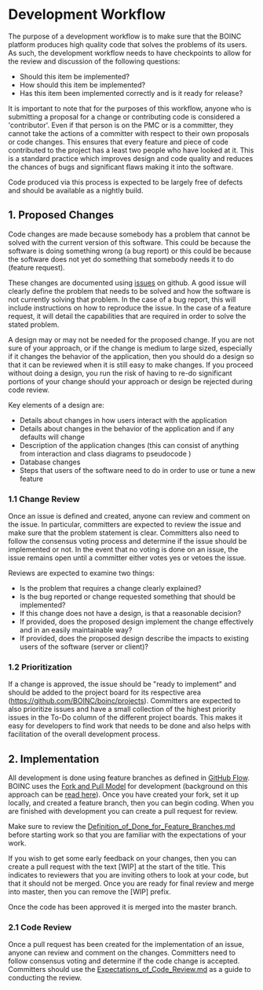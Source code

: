 # Development Workflow
The purpose of a development workflow is to make sure that the BOINC platform produces high quality code that solves the problems of its users. As such, the development workflow needs to have checkpoints to allow for the review and discussion of the following questions:

- Should this item be implemented?
- How should this item be implemented?
- Has this item been implemented correctly and is it ready for release?

It is important to note that for the purposes of this workflow, anyone who is submitting a proposal for a change or contributing code is considered a 'contributor'. Even if that person is on the PMC or is a committer, they cannot take the actions of a committer with respect to their own proposals or code changes. This ensures that every feature and piece of code contributed to the project has a least two people who have looked at it. This is a standard practice which improves design and code quality and reduces the chances of bugs and significant flaws making it into the software.

Code produced via this process is expected to be largely free of defects and should be available as a nightly build.

## 1. Proposed Changes
Code changes are made because somebody has a problem that cannot be solved with the current version of this software. This could be because the software is doing something wrong (a bug report) or this could be because the software does not yet do something that somebody needs it to do (feature request).

These changes are documented using [issues](https://github.com/BOINC/boinc/issues) on github. A good issue will clearly define the problem that needs to be solved and how the software is not currently solving that problem. In the case of a bug report, this will include instructions on how to reproduce the issue. In the case of a feature request, it will detail the capabilities that are required in order to solve the stated problem.

A design may or may not be needed for the proposed change. If you are not sure of your approach, or if the change is medium to large sized, especially if it changes the behavior of the application, then you should do a design so that it can be reviewed when it is still easy to make changes. If you proceed without doing a design, you run the risk of having to re-do significant portions of your change should your approach or design be rejected during code review.

Key elements of a design are:

- Details about changes in how users interact with the application
- Details about changes in the behavior of the application and if any defaults will change
- Description of the application changes (this can consist of anything from interaction and class diagrams to pseudocode )
- Database changes
- Steps that users of the software need to do in order to use or tune a new feature

### 1.1 Change Review
Once an issue is defined and created, anyone can review and comment on the issue. In particular, committers are expected to review the issue and make sure that the problem statement is clear. Committers also need to follow the consensus voting process and determine if the issue should be implemented or not. In the event that no voting is done on an issue, the issue remains open until a committer either votes yes or vetoes the issue.

Reviews are expected to examine two things:

- Is the problem that requires a change clearly explained?
- Is the bug reported or change requested something that should be implemented?
- If this change does not have a design, is that a reasonable decision?
- If provided, does the proposed design implement the change effectively and in an easily maintainable way?
- If provided, does the proposed design describe the impacts to existing users of the software (server or client)?

### 1.2 Prioritization
If a change is approved, the issue should be "ready to implement" and should be added to the project board for its respective area (https://github.com/BOINC/boinc/projects). Committers are expected to also prioritize issues and have a small collection of the highest priority issues in the To-Do column of the different project boards. This makes it easy for developers to find work that needs to be done and also helps with facilitation of the overall development process.

## 2. Implementation
All development is done using feature branches as defined in [GitHub Flow](https://guides.github.com/introduction/flow/). BOINC uses the [Fork and Pull Model](https://gist.github.com/Chaser324/ce0505fbed06b947d962) for development (background on this approach can be [read here](https://help.github.com/categories/collaborating-with-issues-and-pull-requests/)). Once you have created your fork, set it up locally, and created a feature branch, then you can begin coding. When you are finished with development you can create a pull request for review.

Make sure to review the [Definition_of_Done_for_Feature_Branches.md](../blob/master/Definition_of_Done_for_Feature_Branches.md) before starting work so that you are familiar with the expectations of your work.

If you wish to get some early feedback on your changes, then you can create a pull request with the text [WIP] at the start of the title. This indicates to reviewers that you are inviting others to look at your code, but that it should not be merged. Once you are ready for final review and merge into master, then you can remove the [WIP] prefix.

Once the code has been approved it is merged into the master branch.

### 2.1 Code Review
Once a pull request has been created for the implementation of an issue, anyone can review and comment on the changes. Committers need to follow consensus voting and determine if the code change is accepted. Committers should use the [Expectations_of_Code_Review.md](../blob/master/Expectations_of_Code_Review.md) as a guide to conducting the review.

